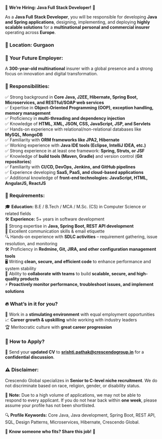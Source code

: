 🚀 **We’re Hiring: Java Full Stack Developer!** 🚀  

As a **Java Full Stack Developer**, you will be responsible for developing **Java and Spring applications**, designing, implementing, and deploying **highly scalable solutions** for a **multinational personal and commercial insurer** operating across **Europe**.  

### 📍 **Location:** Gurgaon  
### 💼 **Your Future Employer:**  
A **300-year-old multinational** insurer with a global presence and a strong focus on innovation and digital transformation.  

### 🔹 **Responsibilities:**  
✅ Strong background in **Core Java, J2EE, Hibernate, Spring Boot, Microservices, and RESTful/SOAP web services**  
✅ Expertise in **Object-Oriented Programming (OOP), exception handling, memory management**  
✅ Proficiency in **multi-threading and dependency injection**  
✅ Knowledge of **HTML, XML, JSON, CSS, JavaScript, JSP, and Servlets**  
✅ Hands-on experience with relational/non-relational databases like **MySQL, MongoDB**  
✅ Familiarity with **ORM frameworks like JPA2, Hibernate**  
✅ Working experience with **Java IDE tools (Eclipse, IntelliJ IDEA, etc.)**  
✅ Strong experience in at least one framework: **Spring, Struts, or JSF**  
✅ Knowledge of **build tools (Maven, Gradle)** and version control (**Git repositories**)  
✅ Familiarity with **CI/CD, DevOps, Jenkins, and GitHub pipelines**  
✅ Experience developing **SaaS, PaaS, and cloud-based applications**  
✅ Additional knowledge of **front-end technologies: JavaScript, HTML, AngularJS, ReactJS**  

### 🎯 **Requirements:**  
🎓 **Education:** B.E / B.Tech / MCA / M.Sc. (CS) in Computer Science or related fields  
🛠 **Experience:** 5+ years in software development  
📌 Strong expertise in **Java, Spring Boot, REST API development**  
📧 Excellent communication skills & email etiquette  
🔍 Hands-on experience with **SDLC activities** – requirement gathering, issue resolution, and monitoring  
🛠 Proficiency in **Redmine, Git, JIRA, and other configuration management tools**  
🖥️ Writing **clean, secure, and efficient code** to enhance performance and system stability  
🚀 Ability to **collaborate with teams** to build **scalable, secure, and high-quality products**  
⚡ **Proactively monitor performance, troubleshoot issues, and implement solutions**  

### 🔥 **What’s in it for you?**  
🌟 Work in a **stimulating environment** with equal employment opportunities  
📈 **Career growth & upskilling** while working with industry leaders  
🏆 Meritocratic culture with **great career progression**  

### 📩 **How to Apply?**  
📧 Send your **updated CV** to **srishti.pathak@crescendogroup.in** for a **confidential discussion**.  

### ⚠ **Disclaimer:**  
Crescendo Global specializes in **Senior to C-level niche recruitment**. We do not discriminate based on race, religion, gender, or disability status.  

📢 **Note:** Due to a high volume of applications, we may not be able to respond to every applicant. If you do not hear back within **one week**, please assume your profile has not been shortlisted.  

🔍 **Profile Keywords:** Core Java, Java development, Spring Boot, REST API, SQL, Design Patterns, Microservices, Hibernate, Crescendo Global.  

🔄 **Know someone who fits? Share this job!** 🚀  

